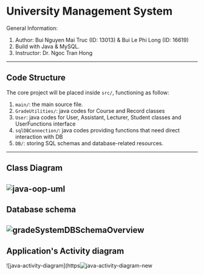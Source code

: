 # University Management System
General Information:

1. Author: Bui Nguyen Mai Truc (ID: 13013) & Bui Le Phi Long (ID: 16619)  
2. Build with Java & MySQL.
3. Instructor: Dr. Ngoc Tran Hong

---
## Code Structure

The core project will be placed inside `src/`, functioning as follow:
1. `main/`: the main source file.
2. `GradeUtilities/`: java codes for Course and Record classes
3. `User`: java codes for User, Assistant, Lecturer, Student classes and UserFunctions interface 
4. `sqlDBConnection/`: java codes providing functions that need direct interaction with DB
5. `DB/`: storing SQL schemas and database-related resources.
---
## Class Diagram
![java-oop-uml](https://user-images.githubusercontent.com/33834474/148158073-a3998a32-0ced-4483-a189-1126b283f34c.jpg)
---
## Database schema
![gradeSystemDBSchemaOverview](https://user-images.githubusercontent.com/33834474/145151507-f9a964d9-34ba-4c11-a1f2-383793f8a57d.png)
---
## Application's Activity diagram
![java-activity-diagram](https![java-activity-diagram-new](https://user-images.githubusercontent.com/33834474/148157990-953bbcc6-2b51-47ce-94c0-404224b20b36.png)





